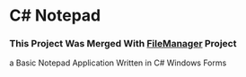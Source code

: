 # C# Notepad

### This Project Was Merged With [FileManager](https://github.com/Its-Ario/FileManager) Project

a Basic Notepad Application Written in C# Windows Forms